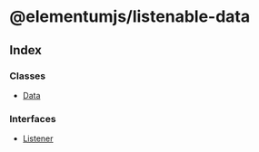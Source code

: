 
# @elementumjs/listenable-data

## Index

### Classes

* [Data](classes/data.md)

### Interfaces

* [Listener](interfaces/listener.md)
